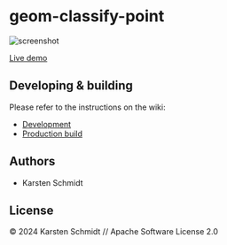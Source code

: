 # geom-classify-point

![screenshot](https://raw.githubusercontent.com/thi-ng/umbrella/develop/assets/examples/geom-classify-point.png)

[Live demo](http://demo.thi.ng/umbrella/geom-classify-point/)

## Developing & building

Please refer to the instructions on the wiki:

- [Development](https://github.com/thi-ng/umbrella/wiki/Development-mode-for-examples-using-thi.ng-meta%E2%80%90css)
- [Production build](https://github.com/thi-ng/umbrella/wiki/Example-build-instructions)

## Authors

- Karsten Schmidt

## License

&copy; 2024 Karsten Schmidt // Apache Software License 2.0
